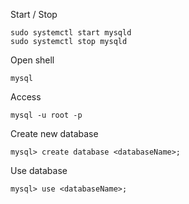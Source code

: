 Start / Stop
```
sudo systemctl start mysqld
sudo systemctl stop mysqld
```

Open shell
```
mysql
```

Access
```
mysql -u root -p
```

Create new database
```
mysql> create database <databaseName>;
```

Use database
```
mysql> use <databaseName>;
```

